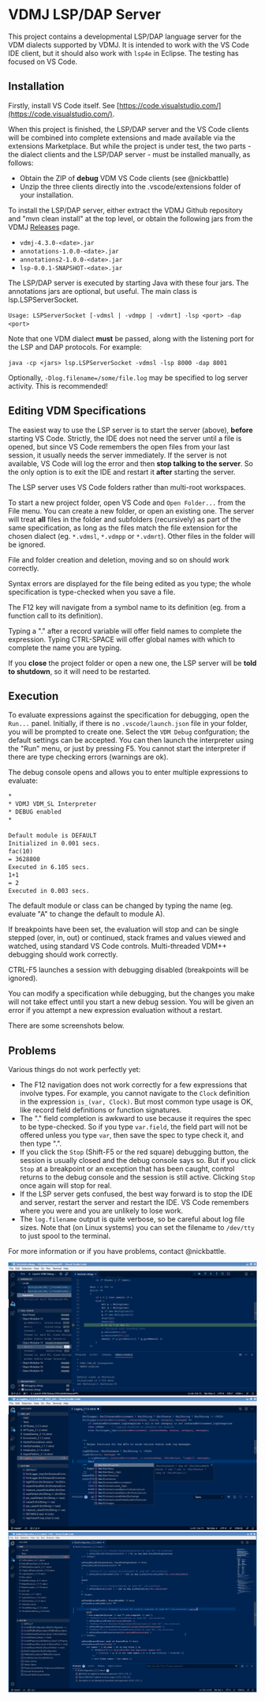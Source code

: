 # VDMJ LSP/DAP Server

This project contains a developmental LSP/DAP language server for the VDM dialects supported by VDMJ.
It is intended to work with the VS Code IDE client, but it should also work with `lsp4e` in Eclipse.
The testing has focused on VS Code.

## Installation

Firstly, install VS Code itself. See [https://code.visualstudio.com/](https://code.visualstudio.com/). 

When this project is finished, the LSP/DAP server and the VS Code clients will be combined into complete
extensions and made available via the extensions Marketplace. But while the project is under test,
the two parts - the dialect clients and the LSP/DAP server - must be installed manually, as follows:

- Obtain the ZIP of **debug** VDM VS Code clients (see @nickbattle)
- Unzip the three clients directly into the .vscode/extensions folder of your installation.

To install the LSP/DAP server, either extract the VDMJ Github repository and "mvn clean install" at the
top level, or obtain the following jars from the VDMJ [Releases](https://github.com/nickbattle/vdmj/releases/tag/4.3.0-1) page.

- `vdmj-4.3.0-<date>.jar`
- `annotations-1.0.0-<date>.jar`
- `annotations2-1.0.0-<date>.jar`
- `lsp-0.0.1-SNAPSHOT-<date>.jar`

The LSP/DAP server is executed by starting Java with these four jars. The annotations jars are optional, but useful. The main class is lsp.LSPServerSocket.

`Usage: LSPServerSocket [-vdmsl | -vdmpp | -vdmrt] -lsp <port> -dap <port>`

Note that one VDM dialect **must** be passed, along with the listening port for the LSP and DAP protocols. For example:

`java -cp <jars> lsp.LSPServerSocket -vdmsl -lsp 8000 -dap 8001`

Optionally, `-Dlog.filename=/some/file.log` may be specified to log server activity. This is recommended!

## Editing VDM Specifications

The easiest way to use the LSP server is to start the server (above), **before** starting VS Code. Strictly, the
IDE does not need the server until a file is opened, but since VS Code remembers the open files from your last
session, it usually needs the server immediately. If the server is not available, VS Code will log the error and
then **stop talking to the server**. So the only option is to exit the IDE and restart it **after** starting the
server.

The LSP server uses VS Code folders rather than multi-root workspaces.

To start a new project folder, open VS Code and `Open Folder...` from the File menu. You can create a new folder,
or open an existing one. The server will treat **all** files in the folder and subfolders (recursively) as part of
the same specification, as long as the files match the file extension for the chosen dialect (eg. `*.vdmsl`, `*.vdmpp` or `*.vdmrt`). Other files in the folder will be ignored.

File and folder creation and deletion, moving and so on should work correctly.

Syntax errors are displayed for the file being edited as you type; the whole specification is type-checked when you
save a file.

The F12 key will navigate from a symbol name to its definition (eg. from a function call to its definition).

Typing a "." after a record variable will offer field names to complete the expression. Typing CTRL-SPACE will offer
global names with which to complete the name you are typing.

If you **close** the project folder or open a new one, the LSP server will be **told to shutdown**, so it will need to be restarted.

## Execution

To evaluate expressions against the specification for debugging, open the `Run...` panel. Initially, if there is
no `.vscode/launch.json` file in your folder, you will be prompted to create one. Select the `VDM Debug`
confguration; the default settings can be accepted. You can then launch the interpreter using the "Run" menu,
or just by pressing F5. You cannot start the interpreter if there are type checking errors (warnings are ok).

The debug console opens and allows you to enter multiple expressions to evaluate:

```
*
* VDMJ VDM_SL Interpreter
* DEBUG enabled
*

Default module is DEFAULT
Initialized in 0.001 secs.
fac(10)
= 3628800
Executed in 6.105 secs.
1+1
= 2
Executed in 0.003 secs.

```
The default module or class can be changed by typing the name (eg. evaluate "A" to change the default to module A).

If breakpoints have been set, the evaluation will stop and can be single stepped (over, in, out) or continued,
stack frames and values viewed and watched, using standard VS Code controls. Multi-threaded VDM++ debugging should
work correctly.

CTRL-F5 launches a session with debugging disabled (breakpoints will be ignored).

You can modify a specification while debugging, but the changes you make will not take effect until you start a
new debug session. You will be given an error if you attempt a new expression evaluation without a restart.

There are some screenshots below.

## Problems

Various things do not work perfectly yet:

- The F12 navigation does not work correctly for a few expressions that involve types. For example, you cannot
navigate to the `Clock` definition in the expression `is_(var, Clock)`. But most common type usage is OK,
like record field definitions or function signatures.
- The "." field completion is awkward to use because it requires the spec to be type-checked. So if you type
`var.field`, the field part will not be offered unless you type `var`, then save the spec to type check it, and
then type ".".
- If you click the `Stop` (Shift-F5 or the red square) debugging button, the session is usually closed and the debug
console says so. But if you click `Stop` at a breakpoint or an exception that has been caught, control returns to the debug
console and the session is still active. Clicking `Stop` once again will stop for real.
- If the LSP server gets confused, the best way forward is to stop the IDE and server, restart the server and restart
the IDE. VS Code remembers where you were and you are unlikely to lose work.
- The `log.filename` output is quite verbose, so be careful about log file sizes. Note that (on Linux systems)
you can set the filename to `/dev/tty` to just spool to the terminal.



For more information or if you have problems, contact @nickbattle.

![vscode session 1](images/vscode_screen.png)
![vscode session 2](images/completion_definitions.png)
![vscode session 3](images/annotation_example.png)
